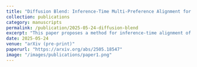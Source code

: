 ```yaml
---
title: "Diffusion Blend: Inference-Time Multi-Preference Alignment for Diffusion Models"
collection: publications
category: manuscripts
permalink: /publication/2025-05-24-diffusion-blend
excerpt: "This paper proposes a method for inference-time alignment of diffusion models to multiple, possibly conflicting, user-specified preferences (rewards) without additional fine-tuning."
date: 2025-05-24
venue: "arXiv (pre-print)"
paperurl: "https://arxiv.org/abs/2505.18547"
image: "/images/publications/paper1.png"
---
```

